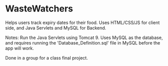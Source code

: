 # WasteWatchers
Helps users track expiry dates for their food. Uses HTML/CSS/JS for client side, and Java Servlets and MySQL for Backend.

Notes: Run the Java Servlets using Tomcat 9. Uses MySQL as the database, and requires running the 'Database_Definition.sql' file in MySQL before the app will work.

Done in a group for a class final project.
